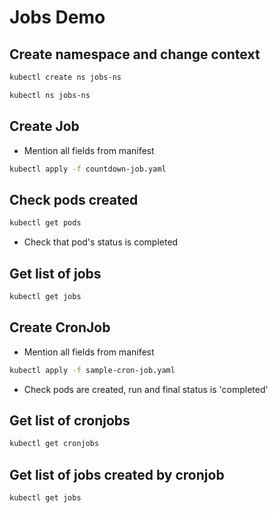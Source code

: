 # Jobs Demo

## Create namespace and change context

```bash
kubectl create ns jobs-ns

kubectl ns jobs-ns
```

## Create Job

- Mention all fields from manifest

```bash
kubectl apply -f countdown-job.yaml
```

## Check pods created

```bash
kubectl get pods
```

- Check that pod's status is completed

## Get list of jobs

```bash
kubectl get jobs
```

## Create CronJob

- Mention all fields from manifest

```bash
kubectl apply -f sample-cron-job.yaml
```

- Check pods are created, run and final status is 'completed'

## Get list of cronjobs

```bash
kubectl get cronjobs
```

## Get list of jobs created by cronjob

```bash
kubectl get jobs
```